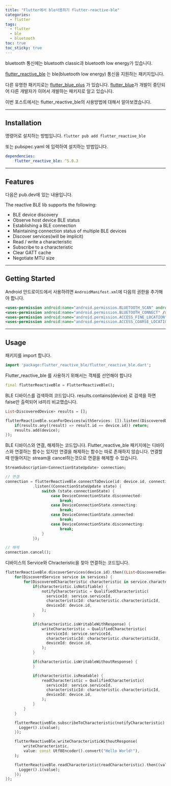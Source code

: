 ```yaml
---
title: "Flutter에서 ble사용하기 flutter-reactive-ble"
categories:
  - flutter
tags:
  - flutter
  - ble
  - bluetooth
toc: true
toc_sticky: true
---
```


bluetooth 통신에는 bluetooth classic과 bluetooth low energy가 있습니다.

[flutter_reactive_ble](https://pub.dev/packages/flutter_reactive_ble) 는 ble(bluetooth low energy) 통신을 지원하는 패키지입니다.

다른 유명한 패키지로는 [flutter_blue_plus](https://pub.dev/packages/flutter_blue_plus) 가 있습니다. [flutter_blue](https://pub.dev/packages/flutter_blue)가 개발이 중단되어 다른 개발자가 이어서 개발하는 패키지로 알고 있습니다.

이번 포스트에서는 flutter_reactive_ble의 사용방법에 대해서 알아보겠습니다.

---

## Installation

명령어로 설치하는 방법입니다.
`flutter pub add flutter_reactive_ble`

또는 pubspec.yaml 에 입력하여 설치하는 방법입니다.

```yaml
dependencies:
    flutter_reactive_ble: ^5.0.3
```

---

## Features

다음은 pub.dev에 있는 내용입니다.

The reactive BLE lib supports the following:

- BLE device discovery
- Observe host device BLE status
- Establishing a BLE connection
- Maintaining connection status of multiple BLE devices
- Discover services(will be implicit)
- Read / write a characteristic
- Subscribe to a characteristic
- Clear GATT cache
- Negotiate MTU size

---

## Getting Started

Android
안드로이드에서 사용하려면 `AndroidManifest.xml`에 다음의 권한을 추가해야 합니다.

```xml
<uses-permission android:name="android.permission.BLUETOOTH_SCAN" android:usesPermissionFlags="neverForLocation" />
<uses-permission android:name="android.permission.BLUETOOTH_CONNECT" />
<uses-permission android:name="android.permission.ACCESS_FINE_LOCATION" android:maxSdkVersion="30" />
<uses-permission android:name="android.permission.ACCESS_COARSE_LOCATION" android:maxSdkVersion="30" />
```

---

## Usage

패키지를 import 합니다.

```dart
import 'package:flutter_reactive_ble/flutter_reactive_ble.dart';
```

Flutter_reactive_ble 를 사용하기 위해서는 객체를 선언해야 합니다

```dart
final flutterReactiveBle = FlutterReactiveBle();
```

BLE 디바이스를 검색하여 코드입니다.
results.contains(device) 로 검색을 하면 false만 출력되어 id끼리 비교했습니다.

```dart
List<DiscoveredDevice> results = [];

flutterReactiveBle.scanForDevices(withServices: []).listen((DiscoveredDevice device) {
    if(results.any((result) => result.id == device.id)) return;
    results.add(device);
});
```

BLE 디바이스와 연결, 해제하는 코드입니다.
Flutter_reactive_ble 패키지에는 디바이스와 연결하는 함수는 있지만 연결을 해제하는 함수는 따로 존재하지 않습니다.
연결할 때 만들어지는 stream을 cancel하는것으로 연결을 해제할 수 있습니다.

```dart
StreamSubscription<ConnectionStateUpdate> connection;

// 연결
connection = flutterReactiveBle.connectToDevice(id: device.id, connectionTimeout: const Duration(seconds: 4))
            .listen((ConnectionStateUpdate state) {
                switch (state.connectionState) {
                    case DeviceConnectionState.disconnected:
                        break;
                    case DeviceConnectionState.connecting:
                        break;
                    case DeviceConnectionState.connected:
                        break;
                    case DeviceConnectionState.disconnecting:
                        break;
                }
            });

// 해제
connection.cancel();
```

디바이스의 Service와 Chracteristic을 찾아 연결하는 코드입니다.

```dart
flutterReactiveBle.discoverServices(device.id).then((List<DiscoveredService> services) {
    for(DiscoverdService service in services) {
        for(DiscoveredCharacteristic characteristic in service.characteristics) {
            if(characteristic.isNotifiable) {
                notifyCharacteristic = QualifiedCharacteristic(
                  serviceId: service.serviceId,
                  characteristicId: characteristic.characteristicId,
                  deviceId: device.id,
                );
            }

            if(characteristic.isWritableWithResponse) {
                writeCharacteristic = QualifiedCharacteristic(
                  serviceId: service.serviceId,
                  characteristicId: characteristic.characteristicId,
                  deviceId: device.id,
                );
            }

            if(characteristic.isWritableWithoutResponse) {
            }

            if(characteristic.isReadable) {
                readCharacteristic = QualifiedCharacteristic(
                  serviceId: service.serviceId,
                  characteristicId: characteristic.characteristicId,
                  deviceId: device.id,
                );
            }
        }
    }

    flutterReactiveBle.subscribeToCharacteristic(notifyCharacteristic).listen((value) {
      Logger().i(value);
    });

    flutterReactiveBle.writeCharacteristicWithoutResponse(
        writeCharacteristic,
        value: const Utf8Encoder().convert("Hello World!"),
    );

    flutterReactiveBle.readCharacteristic(readCharacteristic).then((value) {
      Logger().i(value);
    });
});
```